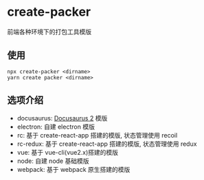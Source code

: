 # create-packer

前端各种环境下的打包工具模版

## 使用

```shell
npx create-packer <dirname>
yarn create packer <dirname>
```

## 选项介绍

-   docusaurus: [Docusaurus 2](https://v2.docusaurus.io/) 模版
-   electron: 自建 electron 模版
-   rc: 基于 create-react-app 搭建的模版, 状态管理使用 recoil
-   rc-redux: 基于 create-react-app 搭建的模版, 状态管理使用 redux
-   vue: 基于 vue-cli(vue2.x)搭建的模版
-   node: 自建 node 基础模版
-   webpack: 基于 webpack 原生搭建的模版
